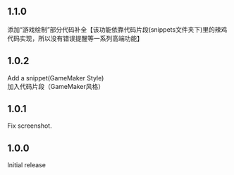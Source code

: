 ## 1.1.0

添加“游戏绘制”部分代码补全【该功能依靠代码片段(snippets文件夹下)里的辣鸡代码实现，所以没有错误提醒等一系列高端功能】  

## 1.0.2

Add a snippet(GameMaker Style)  
加入代码片段（GameMaker风格）  

## 1.0.1

Fix screenshot.

## 1.0.0

Initial release